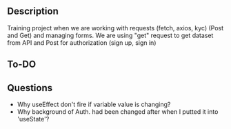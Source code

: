 ## Description

 Training project when we are working with requests  (fetch, axios, kyc)  (Post and Get) and managing forms.
 We are using "get" request to get  dataset from API and Post for authorization (sign up, sign in)

## To-DO

## Questions

- Why useEffect don't fire if variable value is changing?
- Why background of Auth. had been changed after when I putted it into 'useState'?
